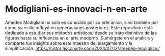 # Modigliani-es-innovaci-n-en-arte
Amedeo Modigliani no solo es conocido por su arte único, sino también por cómo su estilo influyó en generaciones posteriores. Este repositorio está dedicado a estudiar sus métodos artísticos, desde su trato distintivo de las figuras hasta su influencia en el arte moderno. Sumérgete en el análisis y comparte tus insights sobre este maestro del alargamiento y la simplificación.
https://historiasconarte.com/2024/07/12/amedeo-modigliani/
